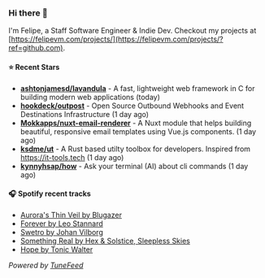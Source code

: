 ### Hi there 👋

I'm Felipe, a Staff Software Engineer & Indie Dev. Checkout my projects at [https://felipevm.com/projects/](https://felipevm.com/projects/?ref=github.com).

#### ⭐ Recent Stars
- **[ashtonjamesd/lavandula](https://github.com/ashtonjamesd/lavandula)** - A fast, lightweight web framework in C for building modern web applications (today)
- **[hookdeck/outpost](https://github.com/hookdeck/outpost)** - Open Source Outbound Webhooks and Event Destinations Infrastructure (1 day ago)
- **[Mokkapps/nuxt-email-renderer](https://github.com/Mokkapps/nuxt-email-renderer)** - A Nuxt module that helps building beautiful, responsive email templates using Vue.js components. (1 day ago)
- **[ksdme/ut](https://github.com/ksdme/ut)** - A Rust based utilty toolbox for developers. Inspired from https://it-tools.tech (1 day ago)
- **[kynnyhsap/how](https://github.com/kynnyhsap/how)** - Ask your terminal (AI) about cli commands (1 day ago)

#### 🎧 Spotify recent tracks
- [Aurora&#39;s Thin Veil by Blugazer](https://open.spotify.com/track/1k7wdiD5xpGSl389jFbeME)
- [Forever by Leo Stannard](https://open.spotify.com/track/1eUj6Lzd0yzWW3HXQUtKgS)
- [Swetro by Johan Vilborg](https://open.spotify.com/track/0rouXKWzISyGGFo8yuQcar)
- [Something Real by Hex &amp; Solstice, Sleepless Skies](https://open.spotify.com/track/6nfkhI3pKnUBUGeMiaToWV)
- [Hope by Tonic Walter](https://open.spotify.com/track/5eewTcv33R0w9DmyJU9R1W)

_Powered by [TuneFeed](https://tunefeed.app?ref=github.com)_
